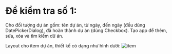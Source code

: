 # Đề kiểm tra số 1:
Cho đối tượng dự án gồm: tên dự án, từ ngày, đến ngày (đều dùng DatePickerDialog), đã hoàn thành dự án (dùng Checkbox).
Tạo app để thêm, sửa, xóa và tìm kiếm dữ án.

Layout cho item dự án, thiết kế có dạng như hình dưới:
![item](/assets/images/test-1.png "This is a image.")